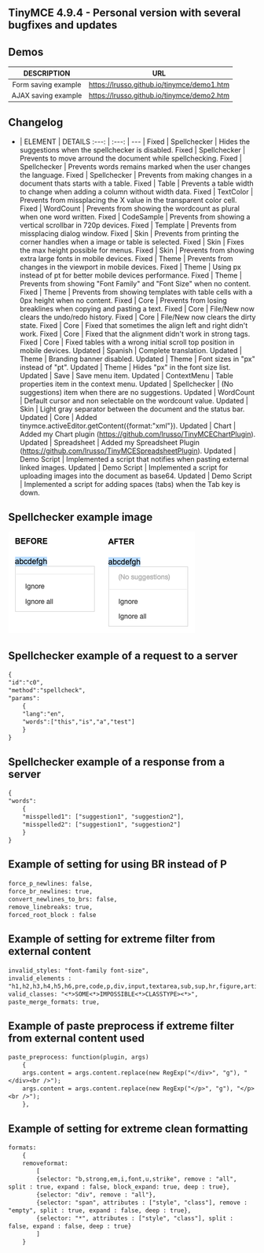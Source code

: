 ## TinyMCE 4.9.4 - Personal version with several bugfixes and updates

## Demos

DESCRIPTION | URL
:---: | --- |
Form saving example | https://lrusso.github.io/tinymce/demo1.htm
AJAX saving example | https://lrusso.github.io/tinymce/demo2.htm

## Changelog

- | ELEMENT | DETAILS
:---: | :---: | --- |
Fixed | Spellchecker | Hides the suggestions when the spellchecker is disabled.
Fixed | Spellchecker | Prevents to move arround the document while spellchecking.
Fixed | Spellchecker | Prevents words remains marked when the user changes the language.
Fixed | Spellchecker | Prevents from making changes in a document thats starts with a table.
Fixed | Table | Prevents a table width to change when adding a column without width data.
Fixed | TextColor | Prevents from missplacing the X value in the transparent color cell.
Fixed | WordCount | Prevents from showing the wordcount as plural when one word written.
Fixed | CodeSample | Prevents from showing a vertical scrollbar in 720p devices.
Fixed | Template | Prevents from missplacing dialog window.
Fixed | Skin | Prevents from printing the corner handles when a image or table is selected.
Fixed | Skin | Fixes the max height possible for menus.
Fixed | Skin | Prevents from showing extra large fonts in mobile devices.
Fixed | Theme  | Prevents from changes in the viewport in mobile devices.
Fixed | Theme  | Using px instead of pt for better mobile devices performance.
Fixed | Theme  | Prevents from showing "Font Family" and "Font Size" when no content.
Fixed | Theme  | Prevents from showing templates with table cells with a 0px height when no content.
Fixed | Core | Prevents from losing breaklines when copying and pasting a text.
Fixed | Core | File/New now clears the undo/redo history.
Fixed | Core | File/New now clears the dirty state.
Fixed | Core | Fixed that sometimes the align left and right didn't work.
Fixed | Core | Fixed that the alignment didn't work in strong tags.
Fixed | Core | Fixed tables with a wrong initial scroll top position in mobile devices.
Updated | Spanish | Complete translation.
Updated | Theme | Branding banner disabled.
Updated | Theme | Font sizes in "px" instead of "pt".
Updated | Theme | Hides "px" in the font size list.
Updated | Save | Save menu item.
Updated | ContextMenu | Table properties item in the context menu.
Updated | Spellchecker | (No suggestions) item when there are no suggestions.
Updated | WordCount | Default cursor and non selectable on the wordcount value.
Updated | Skin | Light gray separator between the document and the status bar.
Updated | Core | Added tinymce.activeEditor.getContent({format:"xml"}).
Updated | Chart | Added my Chart plugin (https://github.com/lrusso/TinyMCEChartPlugin).
Updated | Spreadsheet | Added my Spreadsheet Plugin (https://github.com/lrusso/TinyMCESpreadsheetPlugin).
Updated | Demo Script | Implemented a script that notifies when pasting external linked images.
Updated | Demo Script | Implemented a script for uploading images into the document as base64.
Updated | Demo Script | Implemented a script for adding spaces (tabs) when the Tab key is down.

## Spellchecker example image

![alt spellchecker](https://raw.githubusercontent.com/lrusso/tinymce/master/spellchecker.png)

## Spellchecker example of a request to a server

```
{
"id":"c0",
"method":"spellcheck",
"params":
    {
    "lang":"en",
    "words":["this","is","a","test"]
    }
}
```

## Spellchecker example of a response from a server

```
{
"words":
    {
    "misspelled1": ["suggestion1", "suggestion2"],
    "misspelled2": ["suggestion1", "suggestion2"]
    }
}
```

## Example of setting for using BR instead of P

```
force_p_newlines: false,
force_br_newlines: true,
convert_newlines_to_brs: false,
remove_linebreaks: true,
forced_root_block : false
```

## Example of setting for extreme filter from external content

```
invalid_styles: "font-family font-size",
invalid_elements : "h1,h2,h3,h4,h5,h6,pre,code,p,div,input,textarea,sub,sup,hr,figure,article,iframe,header,footer,section,nav,aside,form,script",
valid_classes: "<*>SOME<*>IMPOSSIBLE<*>CLASSTYPE><*>",
paste_merge_formats: true,
```

## Example of paste preprocess if extreme filter from external content used

```
paste_preprocess: function(plugin, args)
    {
    args.content = args.content.replace(new RegExp("</div>", "g"), "</div><br />");
    args.content = args.content.replace(new RegExp("</p>", "g"), "</p><br />");
    },
```

## Example of setting for extreme clean formatting

```
formats:
    {
    removeformat:
        [
        {selector: "b,strong,em,i,font,u,strike", remove : "all", split : true, expand : false, block_expand: true, deep : true},
        {selector: "div", remove : "all"},
        {selector: "span", attributes : ["style", "class"], remove : "empty", split : true, expand : false, deep : true},
        {selector: "*", attributes : ["style", "class"], split : false, expand : false, deep : true}
        ]
    }
```

